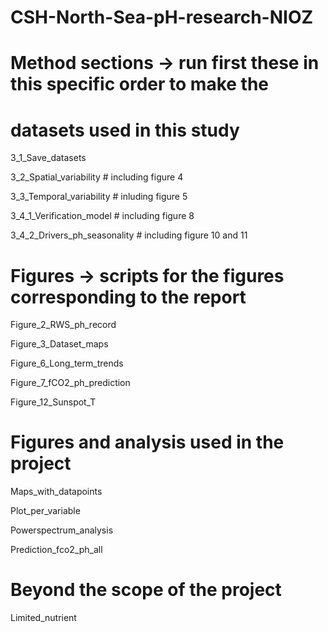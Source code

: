 # CSH-North-Sea-pH-research-NIOZ
 
# Method sections -> run first these in this specific order to make the 
# datasets used in this study

3_1_Save_datasets

3_2_Spatial_variability # including figure 4 

3_3_Temporal_variability # inluding figure 5

3_4_1_Verification_model # including figure 8

3_4_2_Drivers_ph_seasonality # including figure 10 and 11

# Figures -> scripts for the figures corresponding to the report
Figure_2_RWS_ph_record


Figure_3_Dataset_maps


Figure_6_Long_term_trends


Figure_7_fCO2_ph_prediction


Figure_12_Sunspot_T


# Figures and analysis used in the project
Maps_with_datapoints

Plot_per_variable

Powerspectrum_analysis

Prediction_fco2_ph_all

# Beyond the scope of the project
Limited_nutrient
